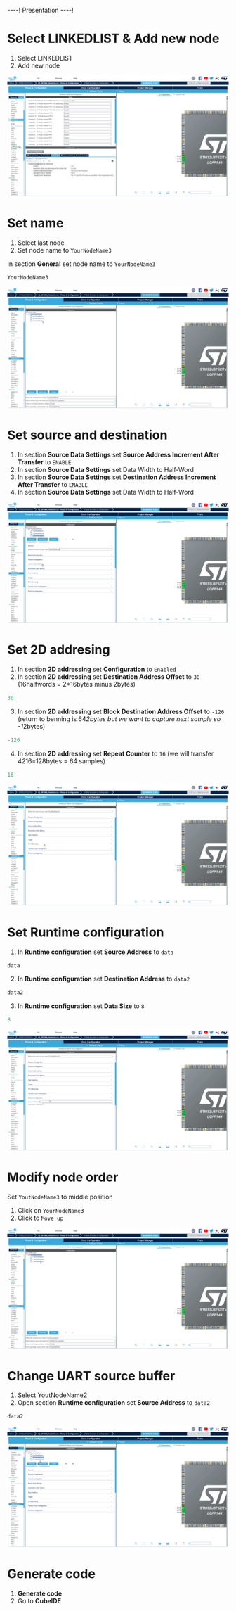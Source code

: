 ----!
Presentation
----!

# Select LINKEDLIST & Add new node

1. Select LINKEDLIST
2. Add new node

![Select linkedlist](./img/22_03_14_169.gif)

# Set name

1. Select last node
2. Set node name to `YourNodeName3`

In section **General** set node name to `YourNodeName3`

```c
YourNodeName3
```

![node name](./img/22_03_14_171.gif)

# Set source and destination

1. In section **Source Data Settings** set **Source Address Increment After Transfer** to `ENABLE`
2. In section **Source Data Settings** set Data Width to Half-Word
3. In section **Source Data Settings** set **Destination Address Increment After Transfer** to `ENABLE`
4. In section **Source Data Settings** set Data Width to Half-Word

![set src & dest](./img/22_03_14_173.gif)

# Set 2D addresing

1. In section **2D addressing** set **Configuration** to `Enabled`
2. In section **2D addressing** set **Destination Address Offset** to `30` (16halfwords = 2*16bytes minus 2bytes)

```c
30
```

3. In section **2D addressing** set **Block Destination Address Offset** to `-126` (return to benning is 64*2bytes but we want to capture next sample so -1*2bytes)

```c
-126
```

4. In section **2D addressing** set **Repeat Counter** to `16` (we will transfer 4*2*16=128bytes = 64 samples)

```c
16
```

![set 2d addressing](./img/22_03_14_179.gif)
   
# Set Runtime configuration

1. In **Runtime configuration** set **Source Address** to `data`

```c
data
```

2. In **Runtime configuration** set **Destination Address** to `data2`

```c
data2
```

3. In **Runtime configuration** set **Data Size** to `8`

```c
8
```

![set runtime](./img/22_03_14_181.gif)

# Modify node order

Set `YoutNodeName3` to middle position
1. Click on `YourNodeName3` 
2. Click to `Move up`

![set node to middle](./img/22_03_14_183.gif)

# Change UART source buffer

1. Select YoutNodeName2
2. Open section **Runtime configuration** set **Source Address** to `data2`

```c
data2
```

![set uart source](./img/22_03_14_185.gif)

# Generate code

1. **Generate code**
2. Go to **CubeIDE**
